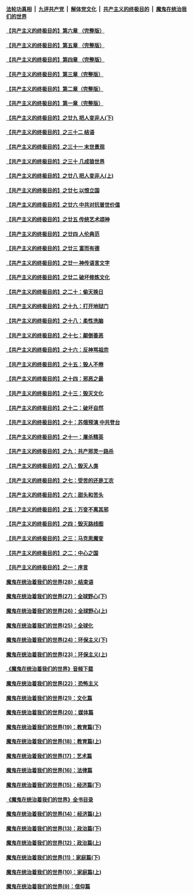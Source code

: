 

####  [法轮功真相](../../../../basic/blob/master/README.md?t=04261231) &nbsp;|&nbsp; [九评共产党](../../../../9ping.md/blob/master/README.md?t=04261231) &nbsp;|&nbsp; [解体党文化](../../../../jtdwh.md/blob/master/README.md?t=04261231)  &nbsp;|&nbsp; [共产主义的终极目的](../../../../gczydzjmd.md/blob/master/README.md?t=04261231) &nbsp;|&nbsp; [魔鬼在统治我们的世界](../../../../mgztzwmdsj.md/blob/master/README.md?t=04261231) 

#### [【共产主义的终极目的】第六章 （完整版）](../pages/nsc422/n11428913.md?t=04261231) 

#### [【共产主义的终极目的】第五章 （完整版）](../pages/nsc422/n11428912.md?t=04261231) 

#### [【共产主义的终极目的】第四章 （完整版）](../pages/nsc422/n11428907.md?t=04261231) 

#### [【共产主义的终极目的】第三章（完整版）](../pages/nsc422/n11428848.md?t=04261231) 

#### [【共产主义的终极目的】第二章（完整版）](../pages/nsc422/n11428831.md?t=04261231) 

#### [【共产主义的终极目的】第一章（完整版）](../pages/nsc422/n11417651.md?t=04261231) 

#### [【共产主义的终极目的】之廿九 把人变非人(下)](../pages/nsc422/n11344140.md?t=04261231) 

#### [【共产主义的终极目的】之三十二 结语](../pages/nsc422/n11360535.md?t=04261231) 

#### [【共产主义的终极目的】之三十一 末世景观](../pages/nsc422/n11351129.md?t=04261231) 

#### [【共产主义的终极目的】之三十 几成狼世界](../pages/nsc422/n11348280.md?t=04261231) 

#### [【共产主义的终极目的】之廿八 把人变非人(上)](../pages/nsc422/n11340492.md?t=04261231) 

#### [【共产主义的终极目的】之廿七 以恨立国](../pages/nsc422/n11336944.md?t=04261231) 

#### [【共产主义的终极目的】之廿六 中共对抗普世价值](../pages/nsc422/n11324785.md?t=04261231) 

#### [【共产主义的终极目的】之廿五 传统艺术颂神](../pages/nsc422/n11296396.md?t=04261231) 

#### [【共产主义的终极目的】之廿四 人伦典范](../pages/nsc422/n11296397.md?t=04261231) 

#### [【共产主义的终极目的】之廿三 富而有德](../pages/nsc422/n11283598.md?t=04261231) 

#### [【共产主义的终极目的】之廿一 神传语言文字](../pages/nsc422/n11263265.md?t=04261231) 

#### [【共产主义的终极目的】之廿二 破坏修炼文化](../pages/nsc422/n11245728.md?t=04261231) 

#### [【共产主义的终极目的】之二十：偷天换日](../pages/nsc422/n11238846.md?t=04261231) 

#### [【共产主义的终极目的】之十九：打开地狱门](../pages/nsc422/n11206376.md?t=04261231) 

#### [【共产主义的终极目的】之十八：柔性洗脑](../pages/nsc422/n11199994.md?t=04261231) 

#### [【共产主义的终极目的】之十七：颠倒善恶](../pages/nsc422/n11179782.md?t=04261231) 

#### [【共产主义的终极目的】之十六：反神骂祖宗](../pages/nsc422/n11166798.md?t=04261231) 

#### [【共产主义的终极目的】之十五：毁人不倦](../pages/nsc422/n11166792.md?t=04261231) 

#### [【共产主义的终极目的】之十四：邪恶之最](../pages/nsc422/n11150249.md?t=04261231) 

#### [【共产主义的终极目的】之十三：毁灭文化](../pages/nsc422/n11135227.md?t=04261231) 

#### [【共产主义的终极目的】之十二：破坏自然](../pages/nsc422/n11135214.md?t=04261231) 

#### [【共产主义的终极目的】之十：苏俄预演 中共登台](../pages/nsc422/n11118424.md?t=04261231) 

#### [【共产主义的终极目的】之十一：屠杀精英](../pages/nsc422/n11118442.md?t=04261231) 

#### [【共产主义的终极目的】之九：共产邪灵一路杀](../pages/nsc422/n11114139.md?t=04261231) 

#### [【共产主义的终极目的】之八：毁灭人类](../pages/nsc422/n11108503.md?t=04261231) 

#### [【共产主义的终极目的】之七：受苦的还是工农](../pages/nsc422/n11101809.md?t=04261231) 

#### [【共产主义的终极目的】之六：甜头和苦头](../pages/nsc422/n11096971.md?t=04261231) 

#### [【共产主义的终极目的】之五：万变不离其邪](../pages/nsc422/n11091285.md?t=04261231) 

#### [【共产主义的终极目的】之四：毁灭路线图](../pages/nsc422/n11086284.md?t=04261231) 

#### [【共产主义的终极目的】之三：马克思魔变](../pages/nsc422/n11061941.md?t=04261231) 

#### [【共产主义的终极目的】之二：中心之国](../pages/nsc422/n11047728.md?t=04261231) 

#### [【共产主义的终极目的】之一：序言](../pages/nsc422/n11086077.md?t=04261231) 

#### [魔鬼在统治着我们的世界(28)：结束语](../pages/nsc422/n10936246.md?t=04261231) 

#### [魔鬼在统治着我们的世界(27)：全球野心(下)](../pages/nsc422/n10928319.md?t=04261231) 

#### [魔鬼在统治着我们的世界(26)：全球野心(上)](../pages/nsc422/n10900318.md?t=04261231) 

#### [魔鬼在统治着我们的世界(25)：全球化](../pages/nsc422/n10788205.md?t=04261231) 

#### [魔鬼在统治着我们的世界(24)：环保主义(下)](../pages/nsc422/n10695307.md?t=04261231) 

#### [魔鬼在统治着我们的世界(23)：环保主义(上)](../pages/nsc422/n10688613.md?t=04261231) 

#### [《魔鬼在统治着我们的世界》音频下载](../pages/nsc422/n10635553.md?t=04261231) 

#### [魔鬼在统治着我们的世界(22)：恐怖主义](../pages/nsc422/n10614727.md?t=04261231) 

#### [魔鬼在统治着我们的世界(21)：文化篇](../pages/nsc422/n10597706.md?t=04261231) 

#### [魔鬼在统治着我们的世界(20)：媒体篇](../pages/nsc422/n10586579.md?t=04261231) 

#### [魔鬼在统治着我们的世界(19)：教育篇(下)](../pages/nsc422/n10564808.md?t=04261231) 

#### [魔鬼在统治着我们的世界(18)：教育篇(上)](../pages/nsc422/n10526970.md?t=04261231) 

#### [魔鬼在统治着我们的世界(17)：艺术篇](../pages/nsc422/n10499093.md?t=04261231) 

#### [魔鬼在统治着我们的世界(16)：法律篇](../pages/nsc422/n10485969.md?t=04261231) 

#### [魔鬼在统治着我们的世界(15)：经济篇(下)](../pages/nsc422/n10469975.md?t=04261231) 

#### [《魔鬼在统治着我们的世界》全书目录](../pages/nsc422/n10464261.md?t=04261231) 

#### [魔鬼在统治着我们的世界(14)：经济篇(上)](../pages/nsc422/n10457370.md?t=04261231) 

#### [魔鬼在统治着我们的世界(13)：政治篇(下)](../pages/nsc422/n10448270.md?t=04261231) 

#### [魔鬼在统治着我们的世界(12)：政治篇(上)](../pages/nsc422/n10444576.md?t=04261231) 

#### [魔鬼在统治着我们的世界(11)：家庭篇(下)](../pages/nsc422/n10440961.md?t=04261231) 

#### [魔鬼在统治着我们的世界(10)：家庭篇(上)](../pages/nsc422/n10435448.md?t=04261231) 

#### [魔鬼在统治着我们的世界(9)：信仰篇](../pages/nsc422/n10432159.md?t=04261231) 

